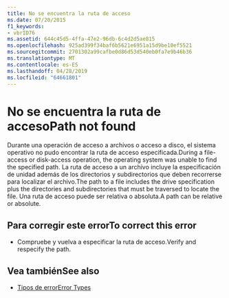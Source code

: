 ```yaml
---
title: No se encuentra la ruta de acceso
ms.date: 07/20/2015
f1_keywords:
- vbrID76
ms.assetid: 644c45d5-4ffa-47e2-96db-6c4d2d5ae815
ms.openlocfilehash: 925ad399f34baf6b5621e6951a15d9be10ef5521
ms.sourcegitcommit: 2701302a99cafbe0d86d53d540eb0fa7e9b46b36
ms.translationtype: MT
ms.contentlocale: es-ES
ms.lasthandoff: 04/28/2019
ms.locfileid: "64661801"
---
```

# <a name="path-not-found"></a><span data-ttu-id="89c32-102">No se encuentra la ruta de acceso</span><span class="sxs-lookup"><span data-stu-id="89c32-102">Path not found</span></span>
<span data-ttu-id="89c32-103">Durante una operación de acceso a archivos o acceso a disco, el sistema operativo no pudo encontrar la ruta de acceso especificada.</span><span class="sxs-lookup"><span data-stu-id="89c32-103">During a file-access or disk-access operation, the operating system was unable to find the specified path.</span></span> <span data-ttu-id="89c32-104">La ruta de acceso a un archivo incluye la especificación de unidad además de los directorios y subdirectorios que deben recorrerse para localizar el archivo.</span><span class="sxs-lookup"><span data-stu-id="89c32-104">The path to a file includes the drive specification plus the directories and subdirectories that must be traversed to locate the file.</span></span> <span data-ttu-id="89c32-105">Una ruta de acceso puede ser relativa o absoluta.</span><span class="sxs-lookup"><span data-stu-id="89c32-105">A path can be relative or absolute.</span></span>  
  
## <a name="to-correct-this-error"></a><span data-ttu-id="89c32-106">Para corregir este error</span><span class="sxs-lookup"><span data-stu-id="89c32-106">To correct this error</span></span>  
  
- <span data-ttu-id="89c32-107">Compruebe y vuelva a especificar la ruta de acceso.</span><span class="sxs-lookup"><span data-stu-id="89c32-107">Verify and respecify the path.</span></span>  
  
## <a name="see-also"></a><span data-ttu-id="89c32-108">Vea también</span><span class="sxs-lookup"><span data-stu-id="89c32-108">See also</span></span>

- [<span data-ttu-id="89c32-109">Tipos de error</span><span class="sxs-lookup"><span data-stu-id="89c32-109">Error Types</span></span>](../../../visual-basic/programming-guide/language-features/error-types.md)
